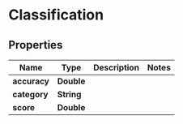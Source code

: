 

# Classification

## Properties

Name | Type | Description | Notes
------------ | ------------- | ------------- | -------------
**accuracy** | **Double** |  | 
**category** | **String** |  | 
**score** | **Double** |  | 



